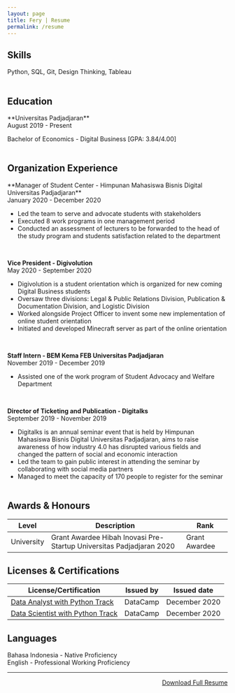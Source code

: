 ```yaml
---
layout: page
title: Fery | Resume
permalink: /resume
---
```


<h2>Skills</h2>

Python, SQL, Git, Design Thinking, Tableau
<br><br>

<h2>Education</h2>
**Universitas Padjadjaran**<br>
August 2019 - Present

Bachelor of Economics - Digital Business [GPA: 3.84/4.00]
<br><br>

<h2>Organization Experience</h2>
**Manager of Student Center - Himpunan Mahasiswa Bisnis Digital Universitas Padjadjaran**<br>
January 2020 - December 2020

- Led the team to serve and advocate students with stakeholders
- Executed 8 work programs in one management period
- Conducted an assessment of lecturers to be forwarded to the head of the study program and students satisfaction related to the department
<br>

**Vice President - Digivolution**<br>
May 2020 - September 2020

- Digivolution is a student orientation which is organized for new coming Digital Business students
- Oversaw three divisions: Legal & Public Relations Division, Publication & Documentation Division, and Logistic Division
- Worked alongside Project Officer to invent some new implementation of online student orientation
- Initiated and developed Minecraft server as part of the online orientation
<br>

**Staff Intern - BEM Kema FEB Universitas Padjadjaran**<br>
November 2019 - December 2019

- Assisted one of the work program of Student Advocacy and Welfare Department
<br>

**Director of Ticketing and Publication - Digitalks**<br>
September 2019 - November 2019

- Digitalks is an annual seminar event that is held by Himpunan Mahasiswa Bisnis Digital Universitas Padjadjaran, aims to raise awareness of how industry 4.0 has disrupted various fields and changed the pattern of social and economic interaction
- Led the team to gain public interest in attending the seminar by collaborating with social media partners
- Managed to meet the capacity of 170 people to register for the seminar
<br><br>

<h2>Awards & Honours</h2>
<table class="pure-table pure-table-bordered">
    <thead>
        <tr>
            <th>Level</th>
            <th>Description</th>
            <th>Rank</th>
        </tr>
    </thead>
                
<tr>
    <td>University</td>
    <td>Grant Awardee Hibah Inovasi Pre-Startup Universitas Padjadjaran 2020</td>
    <td>Grant Awardee</td>
</tr>
</table>

<h2>Licenses & Certifications</h2>
<table class="pure-table pure-table-bordered">
    <thead>
        <tr>
            <th>License/Certification</th>
            <th>Issued by</th>
            <th>Issued date</th>
        </tr>
    </thead>

<tr>
    <td><a href="https://www.datacamp.com/statement-of-accomplishment/track/d96723c8a19cd92e6b7dd0db9e6b7b17951c96f6">Data Analyst with Python Track</a></td>
    <td>DataCamp</td>
    <td>December 2020</td>
</tr>

<tr>
    <td><a href="https://www.datacamp.com/statement-of-accomplishment/track/eddb4af8d5d8a740f31fec758b58b5db985e5e23">Data Scientist with Python Track</a></td>
    <td>DataCamp</td>
    <td>December 2020</td>
</tr>
</table>

<h2>Languages</h2>
Bahasa Indonesia - Native Proficiency<br>
English - Professional Working Proficiency<br>
<hr>

<p style='text-align: right;'><a href="">Download Full Resume</a></p>
